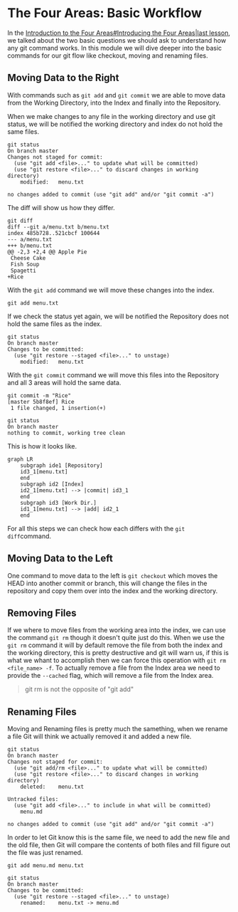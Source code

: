 # The Four Areas: Basic Workflow

In the [Introduction to the Four Areas#Introducing the Four Areas|last lesson](Introducing_the_Four_Areas), we talked about the two basic questions we should ask to understand how any git command works. In this module we will dive deeper into the basic commands for our git flow like checkout, moving and renaming files.

## Moving Data to the Right

With commands such as `git add` and `git commit` we are able to move data from the Working Directory, into the Index and finally into the Repository.

When we make changes to any file in the working directory and use git status, we will be notified the working directory and index do not hold the same files.

```
git status
On branch master
Changes not staged for commit:
  (use "git add <file>..." to update what will be committed)
  (use "git restore <file>..." to discard changes in working directory)
	modified:   menu.txt

no changes added to commit (use "git add" and/or "git commit -a")
```

The diff will show us how they differ.

```
git diff
diff --git a/menu.txt b/menu.txt
index 485b728..521cbcf 100644
--- a/menu.txt
+++ b/menu.txt
@@ -2,3 +2,4 @@ Apple Pie
 Cheese Cake
 Fish Soup
 Spagetti
+Rice
```

With the `git add` command we will move these changes into the index.

```
git add menu.txt
```

If we check the status yet again, we will be notified the Repository does not hold the same files as the index.

```
git status
On branch master
Changes to be committed:
  (use "git restore --staged <file>..." to unstage)
	modified:   menu.txt
```

With the `git commit` command we will move this files into the Repository and all 3 areas will hold the same data.

```
git commit -m "Rice"
[master 5b8f8ef] Rice
 1 file changed, 1 insertion(+)
```

```
git status
On branch master
nothing to commit, working tree clean
```

This is how it looks like.

```mermaid
graph LR
    subgraph ide1 [Repository]
    id3_1[menu.txt]
    end
    subgraph id2 [Index]
    id2_1[menu.txt] --> |commit| id3_1
    end
    subgraph id3 [Work Dir.]
    id1_1[menu.txt] --> |add| id2_1
    end
```

For all this steps we can check how each differs with the `git diff`command.

## Moving Data to the Left

One command to move data to the left is `git checkout` which moves the HEAD into another commit or branch, this will change the files in the repository and copy them over into the index and the working directory. 

## Removing Files

If we where to move files from the working area into the index, we can use the command `git rm` though it doesn't quite just do this. When we use the `git rm` command it will by default remove the file from both the index and the working directory, this is pretty destructive and git will warn us, if this is what we whant to accomplish then we can force this operation with `git rm <file_name> -f`. To actually remove a file from the Index area we need to provide the `--cached` flag, which will remove a file from the Index area.

> git rm is not the opposite of "git add"

## Renaming Files

Moving and Renaming files is pretty much the samething, when we rename a file Git will think we actually removed it and added a new file.


```
git status
On branch master
Changes not staged for commit:
  (use "git add/rm <file>..." to update what will be committed)
  (use "git restore <file>..." to discard changes in working directory)
	deleted:    menu.txt

Untracked files:
  (use "git add <file>..." to include in what will be committed)
	menu.md

no changes added to commit (use "git add" and/or "git commit -a")
```

In order to let Git know this is the same file, we need to add the new file and the old file, then Git will compare the contents of both files and fill figure out the file was just renamed.


```
git add menu.md menu.txt

git status
On branch master
Changes to be committed:
  (use "git restore --staged <file>..." to unstage)
	renamed:    menu.txt -> menu.md
```
